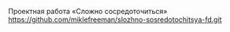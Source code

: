Проектная работа «Сложно сосредоточиться» https://github.com/miklefreeman/slozhno-sosredotochitsya-fd.git
